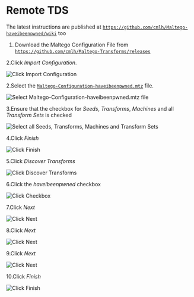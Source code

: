 # Remote TDS

The latest instructions are published at [`https://github.com/cmlh/Maltego-haveibeenpwned/wiki`](https://github.com/cmlh/Maltego-haveibeenpwned/wiki) too

1. Download the Maltego Configuration File from [`https://github.com/cmlh/Maltego-Transforms/releases`](https://github.com/cmlh/Maltego-Transforms/releases)

2.Click <i>Import Configuration</i>.

![Click Import Configuration](https://github.com/cmlh/Maltego-haveibeenpwned/raw/master/Wiki/Images/1.Carbon-Import_Configuration.png)

2.Select the [`Maltego-Configuration-haveibeenpwned.mtz`](https://github.com/cmlh/Maltego-haveibeenpwned/blob/master/Maltego-Configuration-haveibeenpwned.mtz?raw=true) file.

![Select Maltego-Configuration-haveibeenpwned.mtz file](https://github.com/cmlh/Maltego-haveibeenpwned/raw/master/Wiki/Images/2.Carbon-Select_Configuration_File.png)

3.Ensure that the checkbox for <i>Seeds</i>, <i>Transforms</i>, <i>Machines</i> and all <i>Transform Sets</i> is checked

![Select all Seeds, Transforms, Machines and Transform Sets](https://github.com/cmlh/Maltego-haveibeenpwned/raw/master/Wiki/Images/3.Carbon-Select_Configuration.png)

4.Click <i>Finish</i>

![Click Finish](https://github.com/cmlh/Maltego-haveibeenpwned/raw/master/Wiki/Images/4.Carbon-Import_Complete.png)

5.Click <i>Discover Transforms</i>

![Click Discover Transforms](https://github.com/cmlh/Maltego-haveibeenpwned/raw/master/Wiki/Images/5.Carbon-Discover_Transforms.png)

6.Click the <i>haveibeenpwned</i> checkbox

![Click Checkbox](https://github.com/cmlh/Maltego-haveibeenpwned/raw/master/Wiki/Images/6.Carbon-Select_Seed.png)

7.Click <i>Next</i>

![Click Next](https://github.com/cmlh/Maltego-haveibeenpwned/raw/master/Wiki/Images/7.Carbon-Discovery_Select_Transform_Application.png)

8.Click <i>Next</i>

![Click Next](https://github.com/cmlh/Maltego-haveibeenpwned/raw/master/Wiki/Images/8.Carbon-Discovery_Select_Transforms.png)

9.Click <i>Next</i>

![Click Next](https://github.com/cmlh/Maltego-haveibeenpwned/raw/master/Wiki/Images/9.Carbon-Discovery_Complete.png)

10.Click <i>Finish</i>

![Click Finish](https://github.com/cmlh/Maltego-haveibeenpwned/raw/master/Wiki/Images/10.Carbon-Discovery_Updating_Transforms.png)


